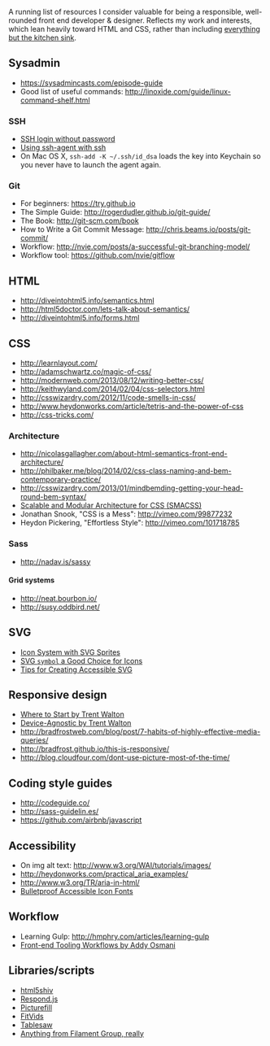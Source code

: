 A running list of resources I consider valuable for being a responsible, well-rounded front end developer & designer. Reflects my work and interests, which lean heavily toward HTML and CSS, rather than including [everything but the kitchen sink](https://github.com/dypsilon/frontend-dev-bookmarks).

## Sysadmin
* https://sysadmincasts.com/episode-guide
* Good list of useful commands: http://linoxide.com/guide/linux-command-shelf.html

### SSH
* [SSH login without password](http://www.linuxproblem.org/art_9.html)
* [Using ssh-agent with ssh](http://mah.everybody.org/docs/ssh)
* On Mac OS X, `ssh-add -K ~/.ssh/id_dsa` loads the key into Keychain so you never have to launch the agent again.

### Git
* For beginners: https://try.github.io
* The Simple Guide: http://rogerdudler.github.io/git-guide/
* The Book: http://git-scm.com/book
* How to Write a Git Commit Message: http://chris.beams.io/posts/git-commit/
* Workflow: http://nvie.com/posts/a-successful-git-branching-model/
* Workflow tool: https://github.com/nvie/gitflow

## HTML
* http://diveintohtml5.info/semantics.html
* http://html5doctor.com/lets-talk-about-semantics/
* http://diveintohtml5.info/forms.html

## CSS
* http://learnlayout.com/
* http://adamschwartz.co/magic-of-css/
* http://modernweb.com/2013/08/12/writing-better-css/
* http://keithwyland.com/2014/02/04/css-selectors.html
* http://csswizardry.com/2012/11/code-smells-in-css/
* http://www.heydonworks.com/article/tetris-and-the-power-of-css
* http://css-tricks.com/

### Architecture
* http://nicolasgallagher.com/about-html-semantics-front-end-architecture/
* http://philbaker.me/blog/2014/02/css-class-naming-and-bem-contemporary-practice/
* http://csswizardry.com/2013/01/mindbemding-getting-your-head-round-bem-syntax/
* [Scalable and Modular Architecture for CSS (SMACSS)](https://smacss.com/)
* Jonathan Snook, "CSS is a Mess": http://vimeo.com/99877232
* Heydon Pickering, "Effortless Style": http://vimeo.com/101718785

### Sass
* http://nadav.is/sassy

#### Grid systems
* http://neat.bourbon.io/
* http://susy.oddbird.net/

## SVG
* [Icon System with SVG Sprites](http://css-tricks.com/svg-sprites-use-better-icon-fonts/)
* [SVG `symbol` a Good Choice for Icons](http://css-tricks.com/svg-symbol-good-choice-icons/)
* [Tips for Creating Accessible SVG](http://www.sitepoint.com/tips-accessible-svg/)

## Responsive design
* [Where to Start by Trent Walton](http://trentwalton.com/2013/02/07/where-to-start/)
* [Device-Agnostic by Trent Walton](http://trentwalton.com/2014/03/10/device-agnostic/)
* http://bradfrostweb.com/blog/post/7-habits-of-highly-effective-media-queries/
* http://bradfrost.github.io/this-is-responsive/
* http://blog.cloudfour.com/dont-use-picture-most-of-the-time/

## Coding style guides
* http://codeguide.co/
* http://sass-guidelin.es/
* https://github.com/airbnb/javascript

## Accessibility
* On img alt text: http://www.w3.org/WAI/tutorials/images/
* http://heydonworks.com/practical_aria_examples/
* http://www.w3.org/TR/aria-in-html/
* [Bulletproof Accessible Icon Fonts](http://filamentgroup.com/lab/bulletproof_icon_fonts.html)

## Workflow
* Learning Gulp: http://hmphry.com/articles/learning-gulp
* [Front-end Tooling Workflows by Addy Osmani](https://speakerdeck.com/addyosmani/front-end-tooling-workflows)

## Libraries/scripts
* [html5shiv](https://code.google.com/p/html5shiv/)
* [Respond.js](https://github.com/scottjehl/Respond)
* [Picturefill](https://github.com/scottjehl/picturefill)
* [FitVids](https://github.com/davatron5000/FitVids.js/)
* [Tablesaw](https://github.com/filamentgroup/tablesaw)
* [Anything from Filament Group, really](http://www.filamentgroup.com/code/)
